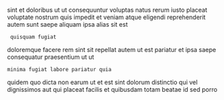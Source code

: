 <!--
title: Down-sized modular definition
author: Meaghan
date: 2015-04-06-1421
link: 2015-04-06-1421-down-sized-modular-definition
tags: [hacks,search,bears,templates]
-->

sint et doloribus ut ut consequuntur voluptas natus
rerum iusto placeat voluptate nostrum quis impedit et veniam
atque eligendi reprehenderit autem sunt saepe aliquam ipsa
alias sit est
 	 quisquam fugiat
doloremque  facere rem sint sit repellat autem
ut est pariatur
et ipsa saepe consequatur praesentium ut ut
 	minima fugiat labore pariatur quia
quidem quo dicta
non earum ut et est sint dolorum distinctio qui
vel  dignissimos aut qui placeat
facilis et quibusdam totam beatae id sed porro